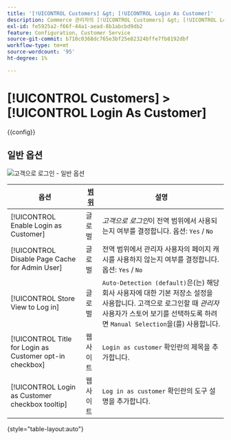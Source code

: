 ```yaml
---
title: '[!UICONTROL Customers] &gt; [!UICONTROL Login As Customer]'
description: Commerce 관리자의 [!UICONTROL Customers] &gt; [!UICONTROL Login As Customer] 페이지에서 구성 설정을 검토하십시오.
exl-id: fe5925a2-f66f-44a1-aead-8b1abcbd9db2
feature: Configuration, Customer Service
source-git-commit: b710c0368dc765e3bf25e82324bffe7fb8192dbf
workflow-type: tm+mt
source-wordcount: '95'
ht-degree: 1%

---
```


# [!UICONTROL Customers] > [!UICONTROL Login As Customer]

{{config}}

## 일반 옵션

![고객으로 로그인 - 일반 옵션](./assets/login-as-customer.png)<!-- zoom -->

<!-- [Login As Customer - General Options](https://docs.magento.com/user-guide/customers/login-as-customer.html#enable-the-feature) -->

| 옵션 | [범위](../../getting-started/websites-stores-views.md#scope-settings) | 설명 |
|-- | -- | -- |
| [!UICONTROL Enable Login as Customer] | 글로벌 | _고객으로 로그인_&#x200B;이 전역 범위에서 사용되는지 여부를 결정합니다. 옵션: `Yes` / `No` |
| [!UICONTROL Disable Page Cache for Admin User] | 글로벌 | 전역 범위에서 관리자 사용자의 페이지 캐시를 사용하지 않는지 여부를 결정합니다. 옵션: `Yes` / `No` |
| [!UICONTROL Store View to Log in] | 글로벌 | `Auto-Detection (default)`은(는) 해당 회사 사용자에 대한 기본 저장소 설정을 사용합니다. 고객으로 로그인할 때 _관리자_ 사용자가 스토어 보기를 선택하도록 하려면 `Manual Selection`을(를) 사용합니다. |
| [!UICONTROL Title for Login as Customer opt-in checkbox] | 웹 사이트 | `Login as customer` 확인란의 제목을 추가합니다. |
| [!UICONTROL Login as Customer checkbox tooltip] | 웹 사이트 | `Log in as customer` 확인란의 도구 설명을 추가합니다. |

{style="table-layout:auto"}
